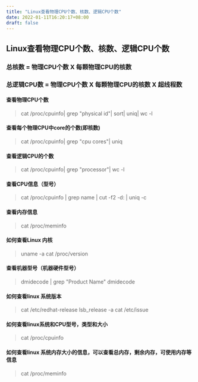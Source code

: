 ```yaml
---
title: "Linux查看物理CPU个数、核数、逻辑CPU个数"
date: 2022-01-11T16:20:17+08:00
draft: false
---
```


## Linux查看物理CPU个数、核数、逻辑CPU个数

### 总核数 = 物理CPU个数 X 每颗物理CPU的核数

### 总逻辑CPU数 = 物理CPU个数 X 每颗物理CPU的核数 X 超线程数

#### 查看物理CPU个数
>cat /proc/cpuinfo| grep "physical id"| sort| uniq| wc -l

#### 查看每个物理CPU中core的个数(即核数)
>cat /proc/cpuinfo| grep "cpu cores"| uniq

#### 查看逻辑CPU的个数
>cat /proc/cpuinfo| grep "processor"| wc -l

#### 查看CPU信息（型号）
>cat /proc/cpuinfo | grep name | cut -f2 -d: | uniq -c

#### 查看内存信息
>cat /proc/meminfo

#### 如何查看Linux 内核
>uname -a
>cat /proc/version

#### 查看机器型号（机器硬件型号）
>dmidecode | grep "Product Name"
>dmidecode

#### 如何查看linux 系统版本
>cat /etc/redhat-release
>lsb_release -a
>cat  /etc/issue

#### 如何查看linux系统和CPU型号，类型和大小
>cat /proc/cpuinfo

#### 如何查看linux 系统内存大小的信息，可以查看总内存，剩余内存，可使用内存等信息
>cat /proc/meminfo
